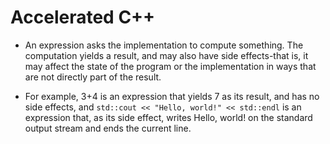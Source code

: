 # Accelerated C++

- An expression asks the implementation to compute something. The computation yields a result, and may also have side effects-that is, it may affect the state of the program or the implementation in ways that are not directly part of
the result.

- For example, 3+4 is an expression that yields 7 as its result, and has no side effects, and `std::cout << "Hello, world!" << std::endl` is an expression that, as its side effect, writes Hello, world! on the standard output stream and ends the current line.
